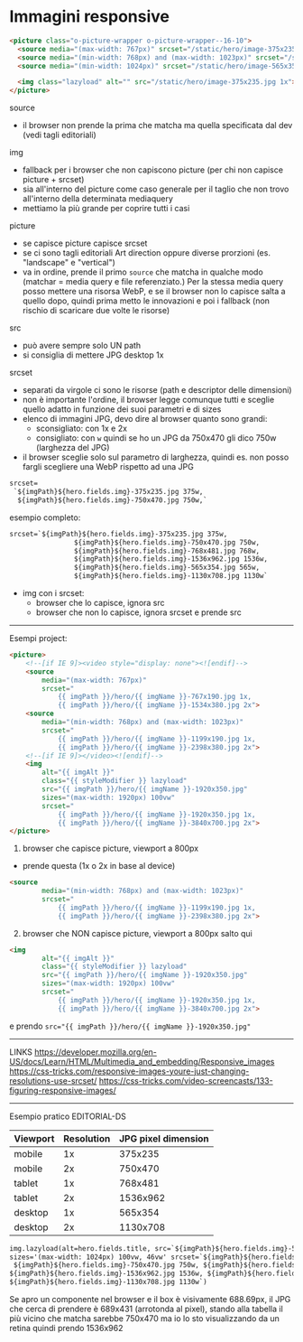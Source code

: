 # Immagini responsive

```html
<picture class="o-picture-wrapper o-picture-wrapper--16-10">
  <source media="(max-width: 767px)" srcset="/static/hero/image-375x235.jpg 1x, /static/hero/image-750x470.jpg 2x">
  <source media="(min-width: 768px) and (max-width: 1023px)" srcset="/static/hero/image-768x481.jpg 1x, /static/hero/image-1536x962.jpg 2x">
  <source media="(min-width: 1024px)" srcset="/static/hero/image-565x354.jpg 1x, /static/hero/image-1130x708.jpg 2x">

  <img class="lazyload" alt="" src="/static/hero/image-375x235.jpg 1x">
</picture>
```

source
- il browser non prende la prima che matcha ma quella specificata dal dev (vedi tagli editoriali)

img
- fallback per i browser che non capiscono picture (per chi non capisce picture + srcset)
- sia all'interno del picture come caso generale per il taglio che non trovo all'interno della determinata mediaquery
- mettiamo la più grande per coprire tutti i casi

picture
- se capisce picture capisce srcset
- se ci sono tagli editoriali Art direction oppure diverse prorzioni (es. "landscape" e "vertical")
- va in ordine, prende il primo `source` che matcha in qualche modo (matchar = media query e file referenziato.) Per la stessa media query posso mettere una risorsa WebP, e se il browser non lo capisce salta a quello dopo, quindi prima metto le innovazioni e poi i fallback (non rischio di scaricare due volte le risorse)

src
- può avere sempre solo UN path
- si consiglia di mettere JPG desktop 1x

srcset
- separati da virgole ci sono le risorse (path e descriptor delle dimensioni)
- non è importante l'ordine, il browser legge comunque tutti e sceglie quello adatto in funzione dei suoi parametri e di sizes
- elenco di immagini JPG, devo dire al browser quanto sono grandi:
  - sconsigliato: con 1x e 2x
  - consigliato: con `w` quindi se ho un JPG da 750x470 gli dico 750w (larghezza del JPG)
- il browser sceglie solo sul parametro di larghezza, quindi es. non posso fargli scegliere una WebP rispetto ad una JPG

```html
srcset=
 `${imgPath}${hero.fields.img}-375x235.jpg 375w,
  ${imgPath}${hero.fields.img}-750x470.jpg 750w,`
```

esempio completo:

```html
srcset=`${imgPath}${hero.fields.img}-375x235.jpg 375w,
				${imgPath}${hero.fields.img}-750x470.jpg 750w,
				${imgPath}${hero.fields.img}-768x481.jpg 768w,
				${imgPath}${hero.fields.img}-1536x962.jpg 1536w,
				${imgPath}${hero.fields.img}-565x354.jpg 565w,
				${imgPath}${hero.fields.img}-1130x708.jpg 1130w`
```

- img con i srcset:
  - browser che lo capisce, ignora src
  - browser che non lo capisce, ignora srcset e prende src
-------

Esempi project:

```html
<picture>
	<!--[if IE 9]><video style="display: none"><![endif]-->
	<source
		media="(max-width: 767px)"
		srcset="
			{{ imgPath }}/hero/{{ imgName }}-767x190.jpg 1x,
			{{ imgPath }}/hero/{{ imgName }}-1534x380.jpg 2x">
	<source
		media="(min-width: 768px) and (max-width: 1023px)"
		srcset="
			{{ imgPath }}/hero/{{ imgName }}-1199x190.jpg 1x,
			{{ imgPath }}/hero/{{ imgName }}-2398x380.jpg 2x">
	<!--[if IE 9]></video><![endif]-->
	<img
		alt="{{ imgAlt }}"
		class="{{ styleModifier }} lazyload"
		src="{{ imgPath }}/hero/{{ imgName }}-1920x350.jpg"
		sizes="(max-width: 1920px) 100vw"
		srcset="
			{{ imgPath }}/hero/{{ imgName }}-1920x350.jpg 1x,
			{{ imgPath }}/hero/{{ imgName }}-3840x700.jpg 2x">
</picture>
```

1. browser che capisce picture, viewport a 800px
- prende questa (1x o 2x in base al device)
```html
<source
		media="(min-width: 768px) and (max-width: 1023px)"
		srcset="
			{{ imgPath }}/hero/{{ imgName }}-1199x190.jpg 1x,
			{{ imgPath }}/hero/{{ imgName }}-2398x380.jpg 2x">
```

2. browser che NON capisce picture, viewport a 800px
salto qui
```html
<img
		alt="{{ imgAlt }}"
		class="{{ styleModifier }} lazyload"
		src="{{ imgPath }}/hero/{{ imgName }}-1920x350.jpg"
		sizes="(max-width: 1920px) 100vw"
		srcset="
			{{ imgPath }}/hero/{{ imgName }}-1920x350.jpg 1x,
			{{ imgPath }}/hero/{{ imgName }}-3840x700.jpg 2x">
```

e prendo
`src="{{ imgPath }}/hero/{{ imgName }}-1920x350.jpg"`

------

LINKS
https://developer.mozilla.org/en-US/docs/Learn/HTML/Multimedia_and_embedding/Responsive_images
https://css-tricks.com/responsive-images-youre-just-changing-resolutions-use-srcset/
https://css-tricks.com/video-screencasts/133-figuring-responsive-images/


----

Esempio pratico EDITORIAL-DS

| Viewport | Resolution | JPG pixel dimension |
|----------|------------|---------------------|
| mobile   | 1x         | 375x235             |
| mobile   | 2x         | 750x470             |
| tablet   | 1x         | 768x481             |
| tablet   | 2x         | 1536x962            |
| desktop  | 1x         | 565x354             |
| desktop  | 2x         | 1130x708            |

```html
img.lazyload(alt=hero.fields.title, src=`${imgPath}${hero.fields.img}-565x354.jpg`
sizes='(max-width: 1024px) 100vw, 46vw' srcset=`${imgPath}${hero.fields.img}-375x235.jpg 375w,
 ${imgPath}${hero.fields.img}-750x470.jpg 750w, ${imgPath}${hero.fields.img}-768x481.jpg 768w, 
${imgPath}${hero.fields.img}-1536x962.jpg 1536w, ${imgPath}${hero.fields.img}-565x354.jpg 565w, 
${imgPath}${hero.fields.img}-1130x708.jpg 1130w`)
```

Se apro un componente nel browser e il box è visivamente 688.69px, il JPG che cerca di prendere è 689x431 (arrotonda al pixel), stando alla tabella il più vicino che matcha sarebbe 750x470 ma io lo sto visualizzando da un retina quindi prendo 1536x962
